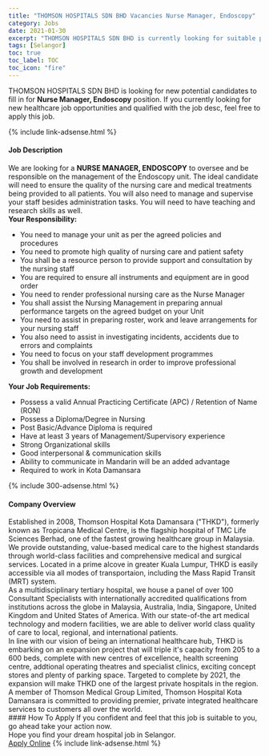 ```yaml
---
title: "THOMSON HOSPITALS SDN BHD Vacancies Nurse Manager, Endoscopy" 
category: Jobs 
date: 2021-01-30 
excerpt: "THOMSON HOSPITALS SDN BHD is currently looking for suitable person to fill in the Nurse Manager, Endoscopy which positioned at Selangor" 
tags: [Selangor] 
toc: true 
toc_label: TOC 
toc_icon: "fire" 
--- 
```


<p>THOMSON HOSPITALS SDN BHD is looking for new potential candidates to fill in for <b>Nurse Manager, Endoscopy</b> position. If you currently looking for new healthcare job opportunities and qualified with the job desc, feel free to apply this job.
</p>{% include link-adsense.html %} 
<div><div><h4>Job Description</h4></div><div><div><span><div><div>We are looking for a <strong>NURSE MANAGER, ENDOSCOPY</strong> to oversee and be responsible on the management of the Endoscopy unit. The ideal candidate will need to ensure the quality of the nursing care and medical treatments being provided to all patients. You will also need to manage and supervise your staff besides administration tasks. You will need to have teaching and research skills as well.</div><div><strong>Your Responsibility:</strong></div><ul><li>You need to manage your unit as per the agreed policies and procedures</li><li>You need to promote high quality of nursing care and patient safety</li><li>You shall be a resource person to provide support and consultation by the nursing staff</li><li>You are required to ensure all instruments and equipment are in good order</li><li>You need to render professional nursing care as the Nurse Manager</li><li>You shall assist the Nursing Management in preparing annual performance targets on the agreed budget on your Unit</li><li>You need to assist in preparing roster, work and leave arrangements for your nursing staff</li><li>You also need to assist in investigating incidents, accidents due to errors and complaints</li><li>You need to focus on your staff development programmes</li><li>You shall be involved in research in order to improve professional growth and development</li></ul><div><strong>Your Job Requirements:</strong></div><ul><li>Possess a valid Annual Practicing Certificate (APC) / Retention of Name (RON)</li><li>Possess a Diploma/Degree in Nursing</li><li>Post Basic/Advance Diploma is required</li><li>Have at least 3 years of Management/Supervisory experience</li><li>Strong Organizational skills</li><li>Good interpersonal &amp; communication skills</li><li>Ability to communicate in Mandarin will be an added advantage</li><li>Required to work in Kota Damansara</li></ul></div></span></div></div></div> 
{% include 300-adsense.html %} 
<div><div><h4>Company Overview</h4></div><div><div><span><div><div>
<div>
		Established in 2008, Thomson Hospital Kota Damansara ("THKD"), formerly known as Tropicana Medical Centre, is the flagship hospital of TMC Life Sciences Berhad, one of the fastest growing healthcare group in Malaysia. We provide outstanding, value-based medical care to the highest standards through world-class facilities and comprehensive medical and surgical services. Located in a prime alcove in greater Kuala Lumpur, THKD is easily accessible via all modes of transportaion, including the Mass Rapid Transit (MRT) system.</div>
<div>
		As a multidisciplinary tertiary hospital, we house a panel of over 100 Consultant Specialists with internationally accredited qualifications from institutions across the globe in Malaysia, Australia, India, Singapore, United Kingdom and United States of America. With our state-of-the art medical technology and modern facilities, we are able to deliver world class quality of care to local, regional, and international patients.</div>
<div>
		In line with our vision of being an international healthcare hub, THKD is embarking on an expansion project that will triple it's capacity from 205 to a 600 beds, complete with new centres of excellence, health screening centre, addtional operating theatres and specialist clinics, exciting concept stores and plenty of parking space. Targeted to complete by 2021, the expansion will make THKD one of the largest private hospitals in the region.</div>
<div>
		A member of Thomson Medical Group Limited, Thomson Hospital Kota Damansara is committed to providing premier, private integrated healthcare services to customers all over the world.</div>
</div></div></span></div></div></div> 
#### How To Apply 
If you confident and feel that this job is suitable to you, go ahead take your action now. <br/> 
Hope you find your dream hospital job in Selangor. <br/> 
<a href="https://www.jobstreet.com.my/en/job/nurse-manager-endoscopy-4472770?jobId=jobstreet-my-job-4472770&sectionRank=14&token=0~cefc5197-0a4d-4d29-b105-60bd7eb2c060&fr=SRP%20View%20In%20New%20Ta" class="btn btn--warning" target="_blank" rel="nofollow noopenner">Apply Online</a> 
{% include link-adsense.html %} 